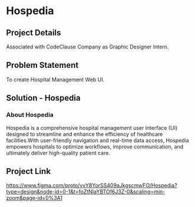 # Hospedia

## Project Details
Associated with CodeClause Company as Graphic Designer Intern.
## Problem Statement
To create Hospital Management Web UI.
## Solution - Hospedia
### About Hospedia
Hospedia is a comprehensive hospital management user interface (UI) designed to streamline and enhance the efficiency of healthcare facilities.With user-friendly navigation and real-time data access, Hospedia empowers hospitals to optimize workflows, improve communication, and ultimately deliver high-quality patient care.

## Project Link
https://www.figma.com/proto/vvY8YorSS409aJkgscmwFO/Hospedia?type=design&node-id=0-1&t=foZtNIaYBTOf6J3Z-0&scaling=min-zoom&page-id=0%3A1